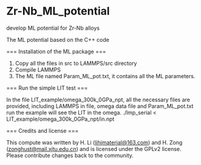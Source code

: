 # Zr-Nb_ML_potential
develop ML potential for Zr-Nb alloys

The ML potential based on the C++ code

=== Installation of the ML package ===

1. Copy all the files in src to LAMMPS/src directory
2. Compile LAMMPS
3. The ML file named Param_ML_pot.txt, it contains all the ML parameters.

=== Run the simple LIT test ===

In the file LIT_example/omega_300k_0GPa_npt, all the necessary files are provided, including LAMMPS in file, omega data file and Param_ML_pot.txt
run the example will see the LIT in the omega.
./lmp_serial < LIT_example/omega_300k_0GPa_npt/in.npt

=== Credits and license ===

This compute was written by H. Li (lihjmaterial@163.com) and H. Zong (zonghust@mail.xjtu.edu.cn) and is licensed under the GPLv2 license.
Please contribute changes back to the community.
